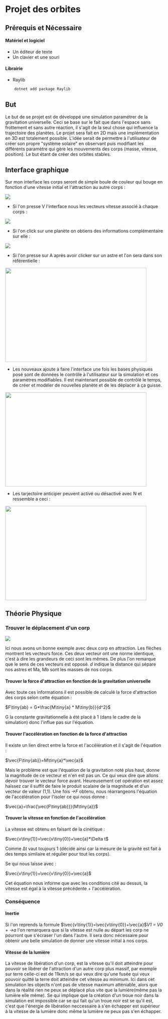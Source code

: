 # Projet des orbites

## Prérequis et Nécessaire

#### Matériel et logiciel 

* Un éditeur de texte
* Un clavier et une souri 

#### Librairie 

* Raylib 
```powershell
	dotnet add package Raylib
```

## But

Le but de se projet est de développé une simulation paramétrer de la gravitation universelle. Ceci se base sur le fait que dans l'espace sans frottement et sans autre réaction, il s'agit de la seul chose qui influence la trajectoire des planètes. Le projet sera fait en 2D mais une implémentation en 3D est totalement possible. L'idée serait de permettre à l'utilisateur de créer son propre "système solaire" en observant puis modifiant les différents paramètre qui gère les mouvements des corps (masse, vitesse, position). Le but étant de créer des orbites stables. 

## Interface graphique
Sur mon interface les corps seront de simple boule de couleur qui bouge en fonction d'une vitesse initial et l'attraction au autre corps :

<img src="img/orbites.png">

* Si l'on presse V l'interface nous les vecteurs vitesse associé à chaque corps :
 
<img src="img/orbitesV.png">

* Si l'on click sur une planète on obtiens des informations complémentaire sur elle :

<img src="img/orbitesInfo.png">

* Si l'on presse sur A après avoir clicker sur un astre et l'on sera dans son référentielle :

<img src="video/ref.gif" width="450" height="300">

* Les nouveaux ajoute à faire l'interface une fois les bases physiques posé sont de données le contrôle à l'utilisateur sur la simulation et ces paramètres modifiables. Il est maintenant possible de contrôlé le temps, de créer et modéler de nouvelles planète et de les déplacer à ça guisse. 

<img src="video/update.gif" width="450" height="300">

* Les tarjectoire anticiper peuvent activé ou désactivé avec N et ressemble a ceci :

<img src="img/Logo.png" width="450" height="300">

## Théorie Physique

### Trouver le déplacement d'un corp

<img  src="img/EXEMPLE_GRAVITATION.png"><br>

Ici nous avons un bonne exemple avec deux corp en attraction. Les flèches montrent les vecteurs force. Ces deux vecteur ont une norme identique, c'est à dire les grandeurs de ceci sont les mêmes. De plus l'on remarque que le sens de ces vecteurs est opposé. *d* indique la distance qui sépare nos astres et Ma, Mb sont les masses de nos corps.

  

#### Trouver la force d'attraction en fonction de la gravitation universelle

Avec toute ces informations il est possible de calculé la force d'attraction des corps selon cette équation :

$F\tiny{ab} = G*\frac{M\tiny{a} * M\tiny{b}}{d^2}$

G la constante gravitationnelle à été placé à 1 (dans le cadre de la simulation) donc l'influe pas sur l'équation.

  

#### Trouver l'accélération en fonction de la force d'attraction

Il existe un lien direct entre la force et l'accélération et il s'agit de l'équation :

$\vec{F\tiny{ab}}=M\tiny{a}*\vec{a}$

Mais le problème est que l'équation de la gravitation noté plus haut, donne la magnitude de ce vecteur et n'en est pas un. Ce qui veux dire que allons devoir trouver le vecteur force avant. Heureusement cet opération est assez haïssez car il suffit de faire le produit scalaire de la magnitude et d'un vecteur de valeur (1,1). Une fois *→F* obtenu, nous réarrangeons l'équation de l'accélération pour l'isoler ce qui nous donne :

$\vec{a}=\frac{\vec{F\tiny{ab}}}{M\tiny{a}}$

#### Trouver la vitesse en fonction de l'accélération

La vitesse est obtenu en faisant de la cinétique :

$\vec{v\tiny{1}}=\vec{v\tiny{0}}+\vec{a}*\Delta t$

Comme Δt vaut toujours 1 (décidé ainsi car la mesure de la gravité est fait à des temps similaire et régulier pour tout les corps).

Se qui nous laisse avec : 

$\vec{v\tiny{1}}=\vec{v\tiny{0}}+\vec{a}$  

Cet équation nous informe que avec les conditions cité au dessus, la vitesse est égal à la vitesse précédente + l'accélération.

### Conséquence

#### Inertie
Si l'on reprends la formule $\vec{v\tiny{1}}=\vec{v\tiny{0}}+\vec{a}$*V1 = V0 + →a* l'on remarquera que si la vitesse est nulle au départ les corp ne pourront que s'écraser l'un dans l'autre. Il sera donc nécessaire pour obtenir une belle simulation de donner une vitesse initial à nos corps.

#### Vitesse de la lumière
La vitesse de libération d'un corp, est la vitesse qu'il doit atteindre pour pouvoir se libérer de l'attraction d'un autre corp plus massif, par exemple sur terre celle-ci est de 11km/s se qui veux dire qu'une fusée qui veux pouvoir quitté la terre doit atteindre cet vitesse au minimum. Ici dans cet simulation les objects n'ont pas de vitesse maximum atténiable, alors que dans la réalité rien ne peux se déplacé plus vite que la lumière(même pas la lumière elle même). Se qui implique que la création d'un troue noir dans la simulation est impossible car se qui fait qu'un troue noir est se qu'il est, c'est que l'énergie de libération neccessaire à s'en échapper est supérieur à la vitesse de la lumière donc même la lumière ne peux pas s'en échapper.
